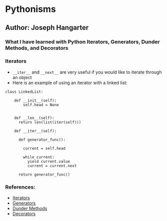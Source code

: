 # Pythonisms

## Author: Joseph Hangarter

### What I have learned with Python Iterators, Generators, Dunder Methods, and Decorators

### Iterators
* `__iter__` and `__next__` are very useful if you would like to iterate through an object
* Here is an example of using an iterator with a linked list:
```
class LinkedList:

    def __init__(self):
        self.head = None


    def __len__(self):
      return len(list(iter(self)))

    def __iter__(self):

      def generator_func():

        current = self.head

        while current:
          yield current.value
          current = current.next

      return generator_func()
``` 

### References:
* [Iterators](https://dbader.org/blog/python-iterators)
* [Generators](https://dbader.org/blog/python-generators)
* [Dunder Methods](https://dbader.org/blog/python-dunder-methods)
* [Decorators](https://realpython.com/primer-on-python-decorators/)
